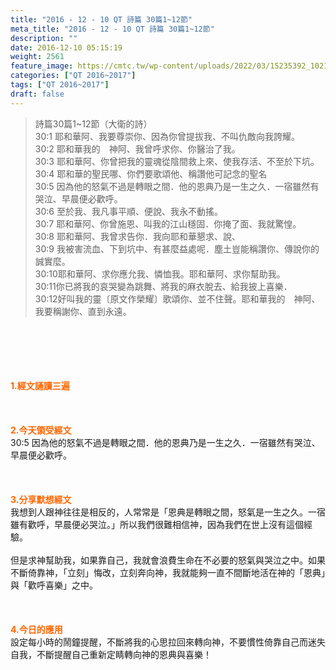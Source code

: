 ```yaml
---
title: "2016 - 12 - 10 QT 詩篇 30篇1~12節"
meta_title: "2016 - 12 - 10 QT 詩篇 30篇1~12節"
description: ""
date: 2016-12-10 05:15:19
weight: 2561
feature_image: https://cmtc.tw/wp-content/uploads/2022/03/15235392_10211799862337740_180693556567566654_o-1.webp
categories: ["QT 2016~2017"]
tags: ["QT 2016~2017"]
draft: false
---
```


<blockquote>詩篇30篇1~12節（大衛的詩）<br />
30:1 耶和華阿、我要尊崇你、因為你曾提拔我、不叫仇敵向我誇耀。<br />
30:2 耶和華我的　神阿、我曾呼求你、你醫治了我。<br />
30:3 耶和華阿、你曾把我的靈魂從陰間救上來、使我存活、不至於下坑。<br />
30:4 耶和華的聖民哪、你們要歌頌他、稱讚他可記念的聖名<br />
30:5 因為他的怒氣不過是轉眼之間．他的恩典乃是一生之久．一宿雖然有哭泣、早晨便必歡呼。<br />
30:6 至於我、我凡事平順、便說、我永不動搖。<br />
30:7 耶和華阿、你曾施恩、叫我的江山穩固．你掩了面、我就驚惶。<br />
30:8 耶和華阿、我曾求告你．我向耶和華懇求、說、<br />
30:9 我被害流血、下到坑中、有甚麼益處呢．塵土豈能稱讚你、傳說你的誠實麼。<br />
30:10耶和華阿、求你應允我、憐恤我。耶和華阿、求你幫助我。<br />
30:11你已將我的哀哭變為跳舞、將我的麻衣脫去、給我披上喜樂．<br />
30:12好叫我的靈〔原文作榮耀〕歌頌你、並不住聲。耶和華我的　神阿、我要稱謝你、直到永遠。</blockquote><br />
&nbsp;<br />
<br />
&nbsp;<br />
<br />
<span style="color: #ff6600;"><strong>1.</strong><strong>經文誦讀三遍</strong></span><br />
<br />
<span style="color: #ff6600;"><strong> </strong></span><br />
<br />
<span style="color: #ff6600;"><strong>2.</strong><strong>今天領受經文<br />
</strong></span>30:5 因為他的怒氣不過是轉眼之間．他的恩典乃是一生之久．一宿雖然有哭泣、早晨便必歡呼。<br />
<br />
&nbsp;<br />
<br />
<span style="color: #ff6600;"><strong>3.</strong><strong>分享默想經文<br />
</strong></span>我想到人跟神往往是相反的，人常常是「恩典是轉眼之間，怒氣是一生之久。一宿雖有歡呼，早晨便必哭泣。」所以我們很難相信神，因為我們在世上沒有這個經驗。<br />
<br />
但是求神幫助我，如果靠自己，我就會浪費生命在不必要的怒氣與哭泣之中。如果不斷倚靠神，「立刻」悔改，立刻奔向神，我就能夠一直不間斷地活在神的「恩典」與「歡呼喜樂」之中。<br />
<br />
&nbsp;<br />
<br />
<span style="color: #ff6600;"><strong>4.</strong><strong>今日的應用<br />
</strong></span>設定每小時的鬧鐘提醒，不斷將我的心思拉回來轉向神，不要慣性倚靠自己而迷失自我，不斷提醒自己重新定睛轉向神的恩典與喜樂！<br />
<br />
&nbsp;<br />
<br />
&nbsp;<br />
<br />
&nbsp;
        